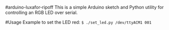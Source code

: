 #arduino-luxafor-ripoff
This is a simple Arduino sketch and Python utility for controlling an RGB LED over serial.

#Usage
Example to set the LED red:
`$ ./set_led.py /dev/ttyACM1 001`
